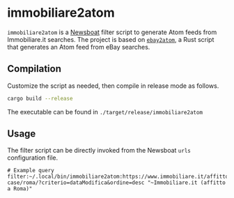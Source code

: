 # immobiliare2atom

`immobiliare2atom` is a [Newsboat](https://newsboat.org/) filter script to generate Atom feeds from Immobiliare.it searches. The project is based on [`ebay2atom`](https://github.com/aartoni/ebay2atom), a Rust script that generates an Atom feed from eBay searches.

## Compilation

Customize the script as needed, then compile in release mode as follows.

```sh
cargo build --release
```

The executable can be found in `./target/release/immobiliare2atom`

## Usage

The filter script can be directly invoked from the Newsboat `urls` configuration file.

    # Example query
    filter:~/.local/bin/immobiliare2atom:https://www.immobiliare.it/affitto-case/roma/?criterio=dataModifica&ordine=desc "~Immobiliare.it (affitto a Roma)"
